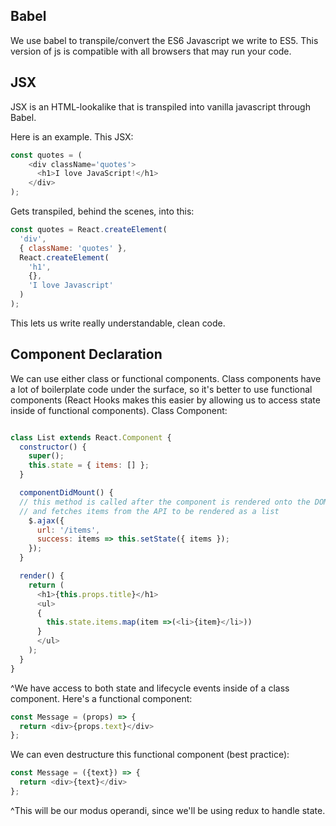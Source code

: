 ## Babel 

We use babel to transpile/convert the ES6 Javascript we write to ES5. This version of js is compatible with all browsers that may run your code.

## JSX

JSX is an HTML-lookalike that is transpiled into vanilla javascript through Babel.

Here is an example. This JSX:

```javascript
const quotes = (
	<div className='quotes'>
	  <h1>I love JavaScript!</h1>
	</div>
);
```

Gets transpiled, behind the scenes, into this:

```javascript
const quotes = React.createElement(
  'div',
  { className: 'quotes' },
  React.createElement(
    'h1',
    {},
    'I love Javascript'
  )
);
```

This lets us write really understandable, clean code.

## Component Declaration

We can use either class or functional components. Class components have a lot of boilerplate code under the surface, so it's better to use functional components (React Hooks makes this easier by allowing us to access state inside of functional components). Class Component: 

```javascript

class List extends React.Component {
  constructor() {
    super();
    this.state = { items: [] };
  }

  componentDidMount() {
  // this method is called after the component is rendered onto the DOM
  // and fetches items from the API to be rendered as a list
    $.ajax({
      url: '/items',
      success: items => this.setState({ items });
    });
  }

  render() {
    return (
      <h1>{this.props.title}</h1>
      <ul>
      {
        this.state.items.map(item =>(<li>{item}</li>))
      }
      </ul>
    );
  }
}

```

^We have access to both state and lifecycle events inside of a class component. Here's a functional component:

```javascript
const Message = (props) => {
  return <div>{props.text}</div>
};
```

We can even destructure this functional component (best practice):

```javascript
const Message = ({text}) => {
  return <div>{text}</div>
};
```

^This will be our modus operandi, since we'll be using redux to handle state.